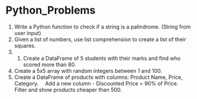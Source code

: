 # Python_Problems

1. Write a Python function to check if a string is a palindrome. (String from user input)
2. Given a list of numbers, use list comprehension to create a list of their squares.
3. 1. Create a DataFrame of 5 students with their marks and find who scored more than 80.
4. Create a 5x5 array with random integers between 1 and 100.
5. Create a DataFrame of products with columns: Product Name, Price, Category.
 Add a new column - Discounted Price = 90% of Price.
 Filter and show products cheaper than 500.
